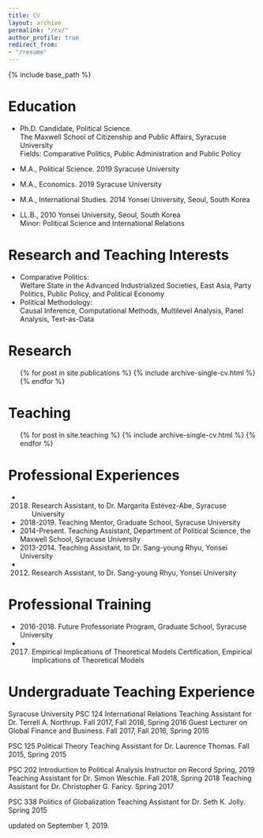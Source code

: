 ```yaml
---
title: CV
layout: archive
permalink: "/cv/"
author_profile: true
redirect_from:
- "/resume"
---
```


{% include base_path %}

Education
======
* Ph.D. Candidate, Political Science.      
	The Maxwell School of Citizenship and Public Affairs, Syracuse University  
	Fields: Comparative Politics, Public Administration and Public Policy

* M.A., Political Science. 2019
Syracuse University

* M.A., Economics. 2019
Syracuse University

* M.A., International Studies. 2014
Yonsei University, Seoul, South Korea

* LL.B., 2010
	Yonsei University, Seoul, South Korea    
	Minor: Political Science and International Relations

Research and Teaching Interests
======
* Comparative Politics:     
  Welfare State in the Advanced Industrialized Societies, East Asia, Party Politics, Public Policy, and Political Economy
* Political Methodology:    
  Causal Inference, Computational Methods, Multilevel Analysis, Panel Analysis, Text-as-Data
  
Research
======
  <ul>{% for post in site.publications %}
    {% include archive-single-cv.html %}
  {% endfor %}</ul>
  
Teaching
======
  <ul>{% for post in site.teaching %}
    {% include archive-single-cv.html %}
  {% endfor %}</ul>

Professional Experiences
=====
* 2018. Research Assistant, to Dr. Margarita Estévez-Abe, Syracuse University
* 2018-2019. Teaching Mentor, Graduate School, Syracuse University
* 2014-Present. Teaching Assistant, Department of Political Science, the Maxwell School, Syracuse University
* 2013-2014. Teaching Assistant, to Dr. Sang-young Rhyu, Yonsei University
* 2012. Research Assistant, to Dr. Sang-young Rhyu, Yonsei University

Professional Training
=====
* 2016-2018. Future Professoriate Program, Graduate School, Syracuse University
* 2017. Empirical Implications of Theoretical Models Certification, Empirical Implications of Theoretical Models

Undergraduate Teaching Experience
=====
Syracuse University
PSC 124 International Relations
Teaching Assistant for Dr. Terrell A. Northrup. Fall 2017, Fall 2016, Spring 2016
Guest Lecturer on Global Finance and Business. Fall 2017, Fall 2016, Spring 2016

PSC 125 Political Theory
Teaching Assistant for Dr. Laurence Thomas. Fall 2015, Spring 2015

PSC 202 Introduction to Political Analysis
Instructor on Record Spring, 2019
Teaching Assistant for Dr. Simon Weschle. Fall 2018, Spring 2018
Teaching Assistant for Dr. Christopher G. Faricy. Spring 2017

PSC 338 Politics of Globalization
Teaching Assistant for Dr. Seth K. Jolly. Spring 2015

updated on September 1, 2019.
